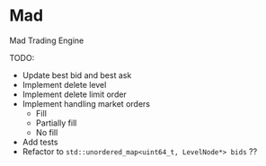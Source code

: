 # Mad

Mad Trading Engine

TODO:
- Update best bid and best ask
- Implement delete level
- Implement delete limit order
- Implement handling market orders
    - Fill
    - Partially fill
    - No fill
- Add tests
- Refactor to `std::unordered_map<uint64_t, LevelNode*> bids` ??
